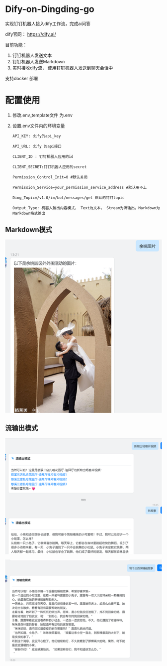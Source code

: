 # Dify-on-Dingding-go
实现钉钉机器人接入dify工作流，完成ai问答 

dify官网： https://dify.ai/


目前功能：
1. 钉钉机器人发送文本
2. 钉钉机器人发送Markdown
3. 实时接收dify流， 使用钉钉机器人发送到聊天会话中

支持docker 部署

# 配置使用

1. 修改.env_template文件 为.env
2. 设置.env文件内的环境变量


       API_KEY: dify的api_key
    
       API_URL: dify 的api接口
    
       CLIENT_ID : 钉钉机器人应用的id
    
       CLIENT_SECRET:钉钉机器人应用的secret
    
       Permission_Control_Init=0 #默认关闭

       Permission_Service=your_permission_service_address #默认用不上
       
       Ding_Topic=/v1.0/im/bot/messages/get 默认的钉钉topic
     
       Output_Type: 机器人输出内容模式， Text为文本， Stream为流输出，Markdown为Markdown格式输出


## Markdown模式

![img.png](consts/img.png)

## 流输出模式
![img.png](consts/imgStream2.png)

![img.png](consts/imgStream.png)